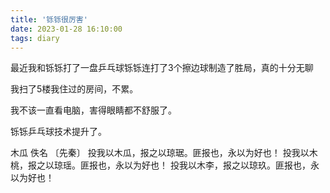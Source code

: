 ```yaml
---
title: '铄铄很厉害'
date: 2023-01-28 16:10:00
tags: diary
---
```

最近我和铄铄打了一盘乒乓球铄铄连打了3个擦边球制造了胜局，真的十分无聊

我扫了5楼我住过的房间，不累。

我不该一直看电脑，害得眼睛都不舒服了。

铄铄乒乓球技术提升了。

木瓜
佚名 〔先秦〕
投我以木瓜，报之以琼琚。匪报也，永以为好也！
投我以木桃，报之以琼瑶。匪报也，永以为好也！
投我以木李，报之以琼玖。匪报也，永以为好也！

